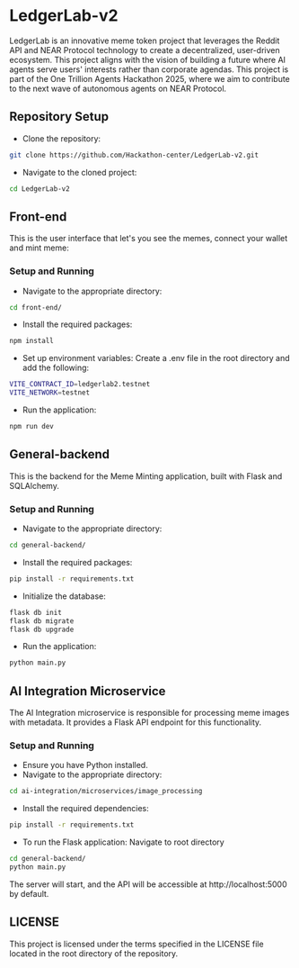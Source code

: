 # LedgerLab-v2

LedgerLab is an innovative meme token project that leverages the Reddit API and NEAR Protocol technology to create a decentralized, user-driven ecosystem. This project aligns with the vision of building a future where AI agents serve users' interests rather than corporate agendas. This project is part of the One Trillion Agents Hackathon 2025, where we aim to contribute to the next wave of autonomous agents on NEAR Protocol.

## Repository Setup

- Clone the repository:

```bash
git clone https://github.com/Hackathon-center/LedgerLab-v2.git
```

- Navigate to the cloned project:

```bash
cd LedgerLab-v2
```

## Front-end

This is the user interface that let's you see the memes, connect your wallet and mint meme:

### Setup and Running

- Navigate to the appropriate directory:

```bash
cd front-end/
```

- Install the required packages:

```bash
npm install
```

- Set up environment variables:
  Create a .env file in the root directory and add the following:

```bash
VITE_CONTRACT_ID=ledgerlab2.testnet
VITE_NETWORK=testnet
```

- Run the application:

```bash
npm run dev
```

## General-backend

This is the backend for the Meme Minting application, built with Flask and SQLAlchemy.

### Setup and Running

- Navigate to the appropriate directory:

```bash
cd general-backend/
```

- Install the required packages:

```bash
pip install -r requirements.txt
```

- Initialize the database:

```bash
flask db init
flask db migrate
flask db upgrade
```

- Run the application:

```bash
python main.py
```

## AI Integration Microservice

The AI Integration microservice is responsible for processing meme images with metadata. It provides a Flask API endpoint for this functionality.

### Setup and Running

- Ensure you have Python installed.
- Navigate to the appropriate directory:

```bash
cd ai-integration/microservices/image_processing
```

- Install the required dependencies:

```bash
pip install -r requirements.txt
```

- To run the Flask application:
  Navigate to root directory

```bash
cd general-backend/
python main.py
```

The server will start, and the API will be accessible at http://localhost:5000 by default.

## LICENSE

This project is licensed under the terms specified in the LICENSE file located in the root directory of the repository.
